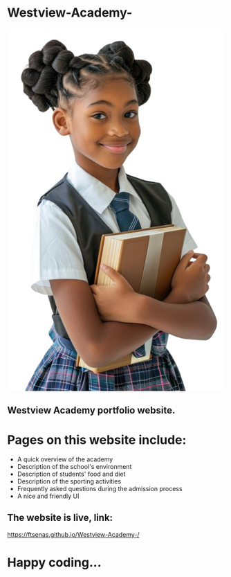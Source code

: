# Westview-Academy-

<img src="images/school/student1.png" alt="Westview Academy">

## Westview Academy portfolio website.

# Pages on this website include:
* A quick overview of the academy
* Description of the school's environment 
* Description of students' food and diet 
* Description of the sporting activities 
* Frequently asked questions during the admission process 
* A nice and friendly UI

## The website is live, link:
https://ftsenas.github.io/Westview-Academy-/


# Happy coding...

